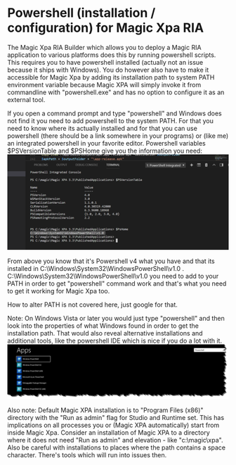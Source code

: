 # Powershell (installation / configuration) for Magic Xpa RIA
The Magic Xpa RIA Builder which allows you to deploy a Magic RIA application to various platforms does this by running powershell scripts. This requires you to have powershell installed (actually not an issue because it ships with Windows). You do however also have to make it accessible for Magic Xpa by adding its installation path to system PATH environment variable because Magic XPA will simply invoke it from commandline with "powershell.exe" and has no option to configure it as an external tool.  

If you open a command prompt and type "powershell" and Windows does not find it you need to add powershell to the system PATH. For that you need to know where its actually installed and for that you can use powershell (there should be a link somewhere in your programs) or (like me) an integrated powershell in your favorite editor. Powershell variables $PSVersionTable and $PSHome give you the information you need: 
![Installinf powershell](powershell_installation_prop.png)

From above you know that it's Powershell v4 what you have and that its installed in C:\Windows\System32\WindowsPowerShell\v1.0 . C:\Windows\System32\WindowsPowerShell\v1.0 you need to add to your PATH in order to get "powershell" command work and that's what you need to get it working for Magic Xpa too.  

How to alter PATH is not covered here, just google for that.  

Note: On Windows Vista or later you would just type "powershell" and then look into the properties of what Windows found in order to get the installation path. That would also reveal alternative installations and additional tools, like the powershell IDE which is nice if you do a lot with it.
![Powershell Apps](powershell_apps.png)

Also note: Default Magic XPA installation is to "Program Files (x86)" directory with the "Run as admin" flag for Studio and Runtime set. This has implications on all processes you or (Magic XPA automatically) start from inside Magic Xpa. Consider an installation of Magic XPA to a directory where it does not need "Run as admin" and elevation - like "c:\magic\xpa". Also be careful with installations to places where the path contains a space character. There's tools which will run into issues then.
